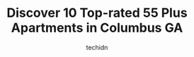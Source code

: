 ---
layout: ampstory
image: https://i0.wp.com/www.depkes.org/wp-content/uploads/2023/06/55-plus-apartments-0-in-columbus-ga-1685862549.jpeg?resize=640,853
author: techidn
featured: false
description: Discover the impressive array of 55 Plus Apartments options in Columbus GA, where you can find 10 of the largest 55 Plus Apartments establishments in the area. From renowned classics to hidd
title: Discover 10 Top-rated 55 Plus Apartments in Columbus GA
cover:
   title: Discover 10 Top-rated 55 Plus Apartments in Columbus GA
   subtitle: Rickpate
   background: https://www.depkes.org/wp-content/uploads/2023/06/55-plus-apartments-0-in-columbus-ga-1685862549.jpeg

pages: 
 - layout: thirds
   top: <h1>#1 TerraBella Riverplace</h1>
   bottom: "<p>Terra Bella Riverplace has been the best place for my mom since my father passed away 5 years ago.  The clean and safe environment is great but most importantly the frien</p>"
   background: https://www.depkes.org/wp-content/uploads/2023/06/55-plus-apartments-1-in-columbus-ga-1685862549.jpeg
   backgroundblur: true
 - layout: thirds
   top: <h1>#2 Savannah Grand of Columbus</h1>
   bottom: "<p>Savannah Grand (run by Ginny Mann) is full of crooks, please do not send your loved one here!We signed a contract in Oct. since we were pressured into reserving the last</p>"
   background: https://www.depkes.org/wp-content/uploads/2023/06/55-plus-apartments-2-in-columbus-ga-1685862549.jpeg
   cta:
      link: https://www.depkes.org/blog/discover-10-top-rated-55-plus-apartments-in-columbus-ga/
      text: Discover 10 Top-rated 55 Plus Apartments in Columbus GA
 - layout: thirds
   top: <h1>#3 Farrfield Manor Senior Apartments</h1>
   bottom: "<p>419 Farr Rd, Columbus, GA 31907, United States</p>"
   background: https://www.depkes.org/wp-content/uploads/2023/06/55-plus-apartments-3-in-columbus-ga-1685862550.jpeg
   cta:
      link: https://www.depkes.org/blog/discover-10-top-rated-55-plus-apartments-in-columbus-ga/
      text: Discover 10 Top-rated 55 Plus Apartments in Columbus GA
 - layout: thirds
   top: <h1>#4 Calvary Community Retirement Center</h1>
   bottom: "<p>7482 Old Moon Rd, Columbus, GA 31909, United States</p>"
   background: https://images.unsplash.com/photo-1510906594845-bc082582c8cc?ixlib=rb-4.0.3&ixid=MnwxMjA3fDB8MHxwaG90by1wYWdlfHx8fGVufDB8fHx8&auto=format&fit=crop&w=640&h=853&q=80
   cta:
      link: https://www.depkes.org/blog/discover-10-top-rated-55-plus-apartments-in-columbus-ga/
      text: Discover 10 Top-rated 55 Plus Apartments in Columbus GA
 - layout: thirds
   top: <h1>#5 Legacy Reserve at Old Town</h1>
   bottom: "<p>8601 Queen Bee Dr, Columbus, GA 31909, United States</p>"
   background: https://images.unsplash.com/photo-1533998839656-76f5e4b2bccb?ixlib=rb-4.0.3&ixid=MnwxMjA3fDB8MHxwaG90by1wYWdlfHx8fGVufDB8fHx8&auto=format&fit=crop&w=640&h=853&q=80
   cta:
      link: https://www.depkes.org/blog/discover-10-top-rated-55-plus-apartments-in-columbus-ga/
      text: Discover 10 Top-rated 55 Plus Apartments in Columbus GA
 - layout: thirds
   top: <h1>#6 Highland Terrace Apts.</h1>
   bottom: "<p>800 Apex Rd, Columbus, GA 31904, United States</p>"
   background: https://images.unsplash.com/photo-1546497974-b213c9efb599?ixlib=rb-4.0.3&ixid=MnwxMjA3fDB8MHxwaG90by1wYWdlfHx8fGVufDB8fHx8&auto=format&fit=crop&w=640&h=853&q=80
   cta:
      link: https://www.depkes.org/blog/discover-10-top-rated-55-plus-apartments-in-columbus-ga/
      text: Discover 10 Top-rated 55 Plus Apartments in Columbus GA
 - layout: thirds
   top: <h1>#7 Covenant Woods</h1>
   bottom: "<p>5424 Woodruff Farm Rd, Columbus, GA 31907, United States</p>"
   background: https://images.unsplash.com/photo-1522441815192-d9f04eb0615c?ixlib=rb-4.0.3&ixid=MnwxMjA3fDB8MHxwaG90by1wYWdlfHx8fGVufDB8fHx8&auto=format&fit=crop&w=640&h=853&q=80
   cta:
      link: https://www.depkes.org/blog/discover-10-top-rated-55-plus-apartments-in-columbus-ga/
      text: Discover 10 Top-rated 55 Plus Apartments in Columbus GA
 - layout: thirds
   middle: Continue reading...
   background: https://images.unsplash.com/photo-1509114397022-ed747cca3f65?ixlib=rb-4.0.3&ixid=MnwxMjA3fDB8MHxwaG90by1wYWdlfHx8fGVufDB8fHx8&auto=format&fit=crop&w=640&h=853&q=80
   cta:
      link: https://www.depkes.org/blog/discover-10-top-rated-55-plus-apartments-in-columbus-ga/
      text: Discover 10 Top-rated 55 Plus Apartments in Columbus GA
      
---